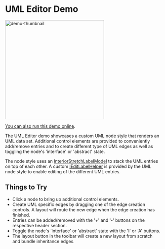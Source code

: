 # UML Editor Demo

<img src="../../resources/image/umleditor.png" alt="demo-thumbnail" height="320"/>

[You can also run this demo online](https://live.yworks.com/demos/complete/uml/index.html).

The UML Editor demo showcases a custom UML node style that renders an UML data set. Additional control elements are provided to conveniently add/remove entries and to create different type of UML edges as well as toggling the node's 'interface' or 'abstract' state.

The node style uses an [InteriorStretchLabelModel](https://docs.yworks.com/yfileshtml/#/api/InteriorStretchLabelModel) to stack the UML entries on top of each other. A custom [IEditLabelHelper](https://docs.yworks.com/yfileshtml/#/api/IEditLabelHelper) is provided by the UML node style to enable editing of the different UML entries.

## Things to Try

- Click a node to bring up additional control elements.
- Create UML specific edges by dragging one of the edge creation controls. A layout will route the new edge when the edge creation has finished.
- Entries can be added/removed with the '+' and '-' buttons on the respective header section.
- Toggle the node's 'interface' or 'abstract' state with the 'I' or 'A' buttons.
- The layout button in the toolbar will create a new layout from scratch and bundle inheritance edges.
